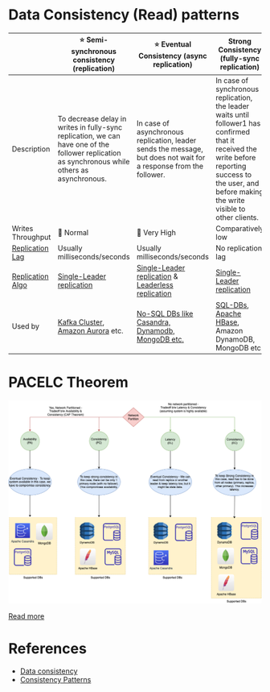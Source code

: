 # Data Consistency (Read) patterns

|                                      | :star: Semi-synchronous consistency (replication)                                                                                                 | :star: Eventual Consistency (async replication)                                                                    | Strong Consistency (fully-sync replication)                                                                                                                                                               |
|--------------------------------------|---------------------------------------------------------------------------------------------------------------------------------------------------|--------------------------------------------------------------------------------------------------------------------|-----------------------------------------------------------------------------------------------------------------------------------------------------------------------------------------------------------|
| Description                          | To decrease delay in writes in fully-sync replication, we can have one of the follower replication as synchronous while others as asynchronous.   | In case of asynchronous replication, leader sends the message, but does not wait for a response from the follower. | In case of synchronous replication, the leader waits until follower1 has confirmed that it received the write before reporting success to the user, and before making the write visible to other clients. |
| Writes Throughput                    | :rocket: Normal                                                                                                                                   | :rocket: Very High                                                                                                 | Comparatively low                                                                                                                                                                                         |
| [Replication Lag](ReplicationLag.md) | Usually milliseconds/seconds                                                                                                                      | Usually milliseconds/seconds                                                                                       | No replication lag                                                                                                                                                                                        |
| [Replication Algo](Replication.md)   | [Single-Leader replication](SingleLeaderReplication.md)                                                                                           | [Single-Leader replication](SingleLeaderReplication.md) & [Leaderless replication](Replication.md)                 | [Single-Leader replication](SingleLeaderReplication.md)                                                                                                                                                   |
| Used by                              | [Kafka Cluster](../../4_MessageBrokersEDA/Kafka/Readme.md), [Amazon Aurora](../../2_AWS/1_DatabaseServices/AmazonRDS/AmazonAurora/Readme.md) etc. | [No-SQL DBs like Casandra, Dynamodb, MongoDB etc.](../11_WideColumn-Databases)                                     | [SQL-DBs](../7_SQL-Databases/Readme.md), [Apache HBase](../11_WideColumn-Databases/ApacheHBase.md), Amazon DynamoDB, MongoDB etc.                                                                         |

# PACELC Theorem

![img.png](../2_CAP&PACELCTheorems/PACELC_Diagram.drawio.png)

[Read more](../2_CAP&PACELCTheorems/Readme.md)

# References
- [Data consistency](https://en.wikipedia.org/wiki/Data_consistency)
- [Consistency Patterns](https://github.com/donnemartin/system-design-primer#consistency-patterns)
